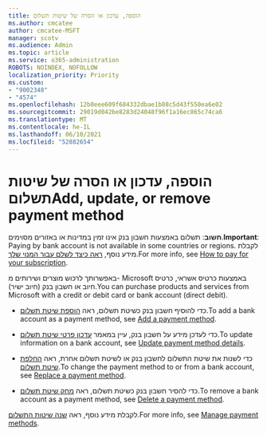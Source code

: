 ```yaml
---
title: הוספה, עדכון או הסרה של שיטות תשלום
ms.author: cmcatee
author: cmcatee-MSFT
manager: scotv
ms.audience: Admin
ms.topic: article
ms.service: o365-administration
ROBOTS: NOINDEX, NOFOLLOW
localization_priority: Priority
ms.custom:
- "9002348"
- "4574"
ms.openlocfilehash: 12b0eee609f684332dbae1b88c5d43f550ea6e02
ms.sourcegitcommit: 29019d042be8283d24048f96f1a16ec865c74ca6
ms.translationtype: MT
ms.contentlocale: he-IL
ms.lasthandoff: 06/10/2021
ms.locfileid: "52882654"
---
```

# <a name="add-update-or-remove-payment-method"></a><span data-ttu-id="7c804-102">הוספה, עדכון או הסרה של שיטות תשלום</span><span class="sxs-lookup"><span data-stu-id="7c804-102">Add, update, or remove payment method</span></span>

<span data-ttu-id="7c804-103">**חשוב**: תשלום באמצעות חשבון בנק אינו זמין במדינות או באזורים מסוימים.</span><span class="sxs-lookup"><span data-stu-id="7c804-103">**Important**: Paying by bank account is not available in some countries or regions.</span></span> <span data-ttu-id="7c804-104">לקבלת מידע נוסף, [ראה כיצד לשלם עבור המנוי שלך](/microsoft-365/commerce/billing-and-payments/pay-for-your-subscription).</span><span class="sxs-lookup"><span data-stu-id="7c804-104">For more info, see [How to pay for your subscription](/microsoft-365/commerce/billing-and-payments/pay-for-your-subscription).</span></span> 

<span data-ttu-id="7c804-105">באפשרותך לרכוש מוצרים ושירותים מ- Microsoft באמצעות כרטיס אשראי, כרטיס חיוב או חשבון בנק (חיוב ישיר).</span><span class="sxs-lookup"><span data-stu-id="7c804-105">You can purchase products and services from Microsoft with a credit or debit card or bank account (direct debit).</span></span>

- <span data-ttu-id="7c804-106">כדי להוסיף חשבון בנק כשיטת תשלום, ראה [הוספת שיטת תשלום](/microsoft-365/commerce/billing-and-payments/manage-payment-methods#add-a-payment-method).</span><span class="sxs-lookup"><span data-stu-id="7c804-106">To add a bank account as a payment method, see [Add a payment method](/microsoft-365/commerce/billing-and-payments/manage-payment-methods#add-a-payment-method).</span></span>

- <span data-ttu-id="7c804-107">כדי לעדכן מידע על חשבון בנק, עיין במאמר [עדכון פרטי שיטת תשלום](/microsoft-365/commerce/billing-and-payments/manage-payment-methods#update-payment-method-details).</span><span class="sxs-lookup"><span data-stu-id="7c804-107">To update information on a bank account, see [Update payment method details](/microsoft-365/commerce/billing-and-payments/manage-payment-methods#update-payment-method-details).</span></span>

- <span data-ttu-id="7c804-108">כדי לשנות את שיטת התשלום לחשבון בנק או לשיטת תשלום אחרת, ראה [החלפת שיטת תשלום](/microsoft-365/commerce/billing-and-payments/manage-payment-methods#replace-a-payment-method).</span><span class="sxs-lookup"><span data-stu-id="7c804-108">To change the payment method to or from a bank account, see [Replace a payment method](/microsoft-365/commerce/billing-and-payments/manage-payment-methods#replace-a-payment-method).</span></span>

- <span data-ttu-id="7c804-109">כדי להסיר חשבון בנק כשיטת תשלום, ראה [מחק שיטת תשלום](/microsoft-365/commerce/billing-and-payments/manage-payment-methods#delete-a-payment-method).</span><span class="sxs-lookup"><span data-stu-id="7c804-109">To remove a bank account as a payment method, see [Delete a payment method](/microsoft-365/commerce/billing-and-payments/manage-payment-methods#delete-a-payment-method).</span></span>

<span data-ttu-id="7c804-110">לקבלת מידע נוסף, ראה [שנה שיטות התשלום](/microsoft-365/commerce/billing-and-payments/manage-payment-methods).</span><span class="sxs-lookup"><span data-stu-id="7c804-110">For more info, see [Manage payment methods](/microsoft-365/commerce/billing-and-payments/manage-payment-methods).</span></span>
